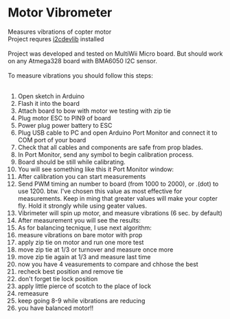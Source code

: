 Motor Vibrometer
================

Measures vibrations of copter motor<br>
Project requres [i2cdevlib](https://github.com/jrowberg/i2cdevlib) installed<br>
<br>
Project was developed and tested on MultiWii Micro board. But should work on any Atmega328 board with BMA6050 I2C sensor.<br>
<br>
To measure vibrations you should follow this steps:<br>
<br>
1. Open sketch in Arduino<br>
2. Flash it into the board<br>
3. Attach board to bow with motor we testing with zip tie<br>
4. Plug motor ESC to PIN9 of board<br>
5. Power plug power battery to ESC<br>
5. Plug USB cable to PC and open Arduino Port Monitor and connect it to COM port of your board<br>
6. Check that all cables and components are safe from prop blades. <br>
7. In Port Monitor, send any symbol to begin calibration process.<br>
8. Board should be still while calibrating.<br>
9. You will see something like this it Port Monitor window:<br>
10. After calibration you can start measurements<br>
11. Send PWM timing an number to board (from 1000 to 2000), or .(dot) to use 1200. btw. I've chosen this value as most effective for measurements. Keep in ming that greater values will make your copter fly. Hold it strongly while using geater values.<br>
12. Vibrimeter will spin up motor, and measure vibrations (6 sec. by default)<br>
13. After measurement you will see the results:<br>
14. As for balancing tecnique, I use next algorithm:<br>
  1. measure vibrations on bare motor with prop
  2. apply zip tie on motor and run one more test
  3. move zip tie at 1/3 or turnover and measure once more
  4. move zip tie again at 1/3 and measure last time
  5. now you have 4 veasurements to compare and chhose the best
  6. recheck best position and remove tie
  7. don't forget tie lock position
  8. apply little pierce of scotch to the place of lock
  9. remeasure
  10. keep going 8-9 while vibrations are reducing
  11. you have balanced motor!!
  
